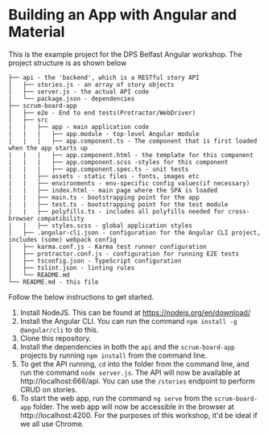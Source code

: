 # Building an App with Angular and Material

This is the example project for the DPS Belfast Angular workshop. The project structure is as shown below

```
├── api - the 'backend', which is a RESTful story API
│   ├── stories.js - an array of story objects
│   ├── server.js - the actual API code
|   └── package.json - dependencies
├── scrum-board-app
│   ├── e2e - End to end tests(Protractor/WebDriver)
│   ├── src
|   |   ├── app - main application code
|   |   |   ├── app.module - top-level Angular module
|   |   |   ├── app.component.ts - The component that is first loaded when the app starts up
|   |   |   ├── app.component.html - the template for this component
|   |   |   ├── app.component.scss -styles for this component
|   |   |   ├── app.component.spec.ts - unit tests
|   |   ├── assets - static files - fonts, images etc
|   |   ├── environments - env-specific config values(if necessary)
|   |   ├── index.html - main page where the SPA is loaded
|   |   ├── main.ts - bootstrapping point for the app
|   |   ├── test.ts - bootstrapping point for the test module
|   |   ├── polyfills.ts - includes all polyfills needed for cross-browser compatibility
|   |   ├── styles.scss - global application styles
│   ├── .angular-cli.json - configuration for the Angular CLI project, includes (some) webpack config
│   ├── karma.conf.js - Karma test runner configuration
│   ├── protractor.conf.js - configuration for running E2E tests
│   ├── tsconfig.json - TypeScript configuration
│   ├── tslint.json - linting rules
│   └── README.md
└── README.md - this file
```

Follow the below instructions to get started.
1. Install NodeJS. This can be found at https://nodejs.org/en/download/
2. Install the Angular CLI. You can run the command `npm install -g @angular/cli` to do this.
3. Clone this repository.
4. Install the dependencies in both the `api` and the `scrum-board-app` projects by running `npm install` from the command line.
5. To get the API running, `cd` into the folder from the command line, and run the command `node server.js`. The API will now be available at http://localhost:666/api. You can use the `/stories` endpoint to perform CRUD on stories.
6. To start the web app, run the command `ng serve` from the `scrum-board-app` folder. The web app will now be accessible in the browser at http://localhost:4200. For the purposes of this workshop, it'd be ideal if we all use Chrome.
